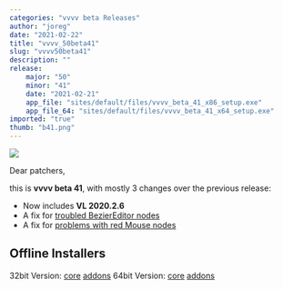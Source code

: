 ```yaml
---
categories: "vvvv beta Releases"
author: "joreg"
date: "2021-02-22"
title: "vvvv_50beta41"
slug: "vvvv50beta41"
description: ""
release: 
    major: "50"
    minor: "41"
    date: "2021-02-21"
    app_file: "sites/default/files/vvvv_beta_41_x86_setup.exe"
    app_file_64: "sites/default/files/vvvv_beta_41_x64_setup.exe"
imported: "true"
thumb: "b41.png"
---
```



![](b41.png)

Dear patchers,

this is **vvvv beta 41**, with mostly 3 changes over the previous release:

* Now includes **VL 2020.2.6**
* A fix for [troubled BezierEditor nodes](https://discourse.vvvv.org/t/2d-bezier-reader-not-working/19103)
* A fix for [problems with red Mouse nodes](https://discourse.vvvv.org/t/mouse-devices-window-node-red/19044)

## Offline Installers

32bit Version: [core](http://teamcity.vvvv.org/guestAuth/app/rest/builds/id:33798/artifacts/content/vvvv_beta_41_x86_setup_offline.exe) [addons](http://teamcity.vvvv.org/guestAuth/app/rest/builds/id:33798/artifacts/content/addons_41_x86.zip)
64bit Version: [core](http://teamcity.vvvv.org/guestAuth/app/rest/builds/id:33799/artifacts/content/vvvv_beta_41_x64_setup_offline.exe) [addons](http://teamcity.vvvv.org/guestAuth/app/rest/builds/id:33799/artifacts/content/addons_41_x64.zip)
